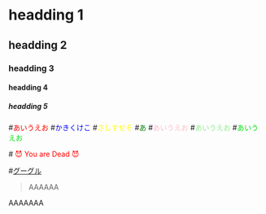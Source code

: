 # headding 1

## headding 2

### headding 3

#### headding 4

##### headding 5

#<font color='RED'>あいうえお</font>
#<font color='BLUE'>かきくけこ</font>
#<font color='YELLOW'>さしすせそ</font>
#<font color='GREEN'>あ</font>
#<font color='PINK'>あいうえお</font>
#<font color='LIGHTGREEN'>あいうえお</font>
#<font color='ORENGE'>あいうえお</font>

#<font color='red'> &#x1f608; You are Dead &#x1f608;</font>

#[グーグル](https://www.google.com)

> AAAAAA

AAAAAAA
